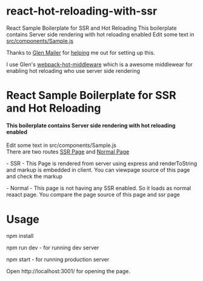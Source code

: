 # react-hot-reloading-with-ssr


React Sample Boilerplate for SSR and Hot Reloading
This boilerplate contains Server side rendering with hot reloading enabled
Edit some text in [src/components/Sample.js](https://github.com/john1jan/react-hot-reloading-with-ssr/blob/master/src/components/Sample.js)


Thanks to [Glen Mailer](https://github.com/glenjamin) for [helping](https://github.com/glenjamin/webpack-hot-middleware/issues/147) me out for setting up this.

I use Glen's [webpack-hot-middleware](https://github.com/glenjamin/webpack-hot-middleware) which is a awesome middlewear for enabling hot reloading 
who use server side rendering


<div>
    <h1>React Sample Boilerplate for SSR and Hot Reloading</h1>
    <h4>This boilerplate contains Server side rendering with hot reloading enabled</h4>
    <div> Edit some text in src/components/Sample.js</div>
    <div>There are two routes <a href="http://localhost:3001/ssr">SSR Page</a> and <a href="http://localhost:3001/normal" >Normal Page</a>
        <p>- SSR - This Page is rendered from server using express and renderToString and markup is embedded in client. You can viewpage source of this
page and check the markup </p>
        <p>- Normal - This page is not having any SSR enabled. So it loads as normal reaact page. You compare the page source of this page and ssr
page</p>
    </div>
</div>


Usage
======

npm install


npm run dev  - for running dev server

npm start    - for running production server


Open  http://localhost:3001/   for opening the page.


